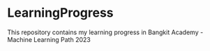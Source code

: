 # LearningProgress
This repository contains my learning progress in Bangkit Academy - Machine Learning Path 2023

